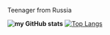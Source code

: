 Teenager from Russia

**![my GitHub stats](https://github-readme-stats.vercel.app/api?username=hiikion&show_icons=true&theme=dark&count_private=true)**
[![Top Langs](https://github-readme-stats.vercel.app/api/top-langs/?username=hiikion&layout=compact&theme=dark)](https://github.com/anuraghazra/github-readme-stats)

